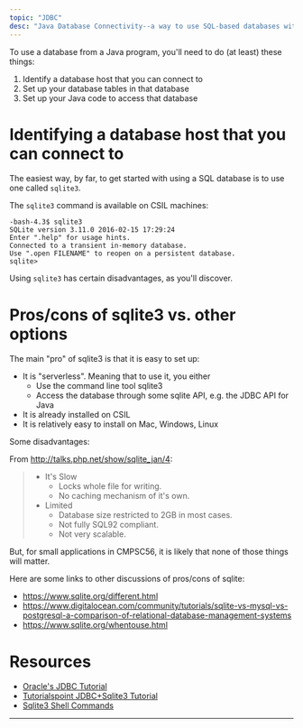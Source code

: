 ```yaml
---
topic: "JDBC"
desc: "Java Database Connectivity--a way to use SQL-based databases with Java"
---
```


To use a database from a Java program, you'll need to do (at least) these things:

1. Identify a database host that you can connect to
1. Set up your database tables in that database
1. Set up your Java code to access that database

# Identifying a database host that you can connect to

The easiest way, by far, to get started with using a SQL database is to use one called `sqlite3`.

The `sqlite3` command is available on CSIL machines:

```
-bash-4.3$ sqlite3
SQLite version 3.11.0 2016-02-15 17:29:24
Enter ".help" for usage hints.
Connected to a transient in-memory database.
Use ".open FILENAME" to reopen on a persistent database.
sqlite> 
```

Using `sqlite3` has certain disadvantages, as you'll discover.   

# Pros/cons of sqlite3 vs. other options

The main "pro" of sqlite3 is that it is easy to set up:

* It is "serverless".  Meaning that to use it, you either
    * Use the command line tool sqlite3
    * Access the database through some sqlite API, e.g. the JDBC API for Java
* It is already installed on CSIL
* It is relatively easy to install on Mac, Windows, Linux

Some disadvantages:

From <http://talks.php.net/show/sqlite_jan/4>:

>    * It's Slow
>        * Locks whole file for writing.
>        * No caching mechanism of it's own.
>    * Limited
>        * Database size restricted to 2GB in most cases.
>        * Not fully SQL92 compliant.
>        * Not very scalable.

But, for small applications in CMPSC56, it is likely that none of those things will matter.

Here are some links to other discussions of pros/cons of sqlite:

* <https://www.sqlite.org/different.html>
* <https://www.digitalocean.com/community/tutorials/sqlite-vs-mysql-vs-postgresql-a-comparison-of-relational-database-management-systems>
* <https://www.sqlite.org/whentouse.html>


# Resources

* [Oracle's JDBC Tutorial](https://docs.oracle.com/javase/tutorial/jdbc/)
* [Tutorialspoint JDBC+Sqlite3 Tutorial](http://www.tutorialspoint.com/sqlite/sqlite_java.htm)
* [Sqlite3 Shell Commands](https://www.sitepoint.com/getting-started-sqlite3-basic-commands/)

----

<div style="display:none;">
https://ucsb-cs56-pconrad.github.io/topics/jdbc/
</div>
